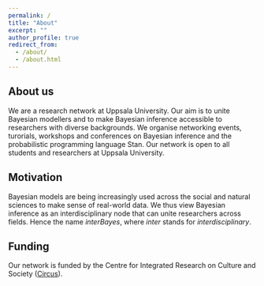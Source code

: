 ```yaml
---
permalink: /
title: "About"
excerpt: ""
author_profile: true
redirect_from: 
  - /about/
  - /about.html
---
```


## About us
We are a research network at Uppsala University. Our aim is to unite Bayesian modellers and to make Bayesian inference accessible to researchers with diverse backgrounds. 
We organise networking events, turorials, workshops and conferences on Bayesian inference and the probabilistic programming language Stan. Our network is open to all students and researchers at Uppsala University.

## Motivation
Bayesian models are being increasingly used across the social and natural sciences to make
sense of real-world data. We thus view Bayesian inference as an interdisciplinary node that can unite researchers across fields. Hence the name *interBayes*, where *inter* stands for *interdisciplinary*. 

## Funding
Our network is funded by the Centre for Integrated Research on Culture and Society (<a href="https://www.uu.se/centrum/circus">Circus</a>).  




